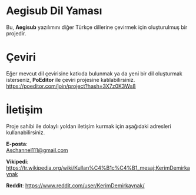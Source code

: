 # Aegisub Dil Yaması
Bu, **Aegisub** yazılımını diğer Türkçe dillerine çevirmek için oluşturulmuş bir projedir.

# Çeviri
Eğer mevcut dil çevirisine katkıda bulunmak ya da yeni bir dil oluşturmak isterseniz, **PoEditor** ile çeviri projesine katılabilirsiniz.
https://poeditor.com/join/project?hash=3X7z0K3Ws8

# İletişim
Proje sahibi ile dolaylı yoldan iletişim kurmak için aşağıdaki adresleri kullanabilirsiniz.

**E-posta**:<br>
Aschannel111@gmail.com

**Vikipedi**:
https://tr.wikipedia.org/wiki/Kullan%C4%B1c%C4%B1_mesaj:KerimDemirkaynak

**Reddit**:
https://www.reddit.com/user/KerimDemirkaynak/
